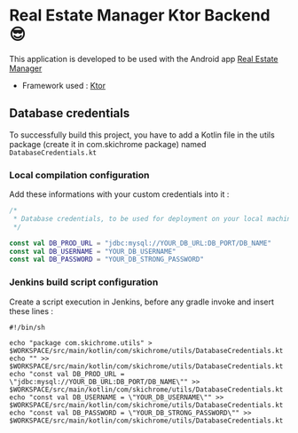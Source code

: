 # Real Estate Manager Ktor Backend  :sunglasses:

This application is developed to be used with the Android app 
[Real Estate Manager](https://github.com/skichrome/RealEstateManager)

* Framework used : [Ktor](https://ktor.io/)

## Database credentials
To successfully build this project, you have to add a Kotlin file in the utils package (create it in com.skichrome package) named `DatabaseCredentials.kt`

### Local compilation configuration
Add these informations with your custom credentials into it :

```Kotlin
/*
 * Database credentials, to be used for deployment on your local machine.
 */

const val DB_PROD_URL = "jdbc:mysql://YOUR_DB_URL:DB_PORT/DB_NAME"
const val DB_USERNAME = "YOUR_DB_USERNAME"
const val DB_PASSWORD = "YOUR_DB_STRONG_PASSWORD"
```

### Jenkins build script configuration
Create a script execution in Jenkins, before any gradle invoke and insert these lines :

```Shell
#!/bin/sh

echo "package com.skichrome.utils" > $WORKSPACE/src/main/kotlin/com/skichrome/utils/DatabaseCredentials.kt
echo "" >> $WORKSPACE/src/main/kotlin/com/skichrome/utils/DatabaseCredentials.kt
echo "const val DB_PROD_URL = \"jdbc:mysql://YOUR_DB_URL:DB_PORT/DB_NAME\"" >> $WORKSPACE/src/main/kotlin/com/skichrome/utils/DatabaseCredentials.kt
echo "const val DB_USERNAME = \"YOUR_DB_USERNAME\"" >> $WORKSPACE/src/main/kotlin/com/skichrome/utils/DatabaseCredentials.kt
echo "const val DB_PASSWORD = \"YOUR_DB_STRONG_PASSWORD\"" >> $WORKSPACE/src/main/kotlin/com/skichrome/utils/DatabaseCredentials.kt
```
